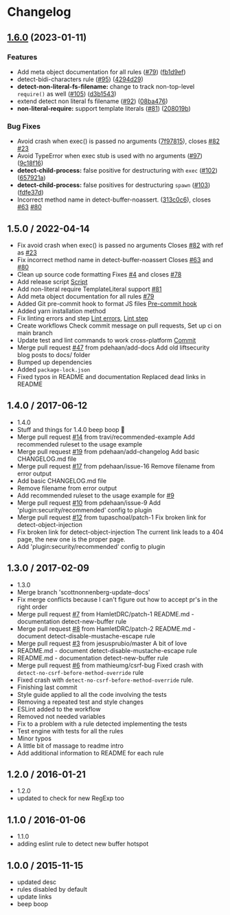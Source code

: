 # Changelog

## [1.6.0](https://www.github.com/eslint-community/eslint-plugin-security/compare/v1.5.0...v1.6.0) (2023-01-11)

### Features

* Add meta object documentation for all rules ([#79](https://www.github.com/eslint-community/eslint-plugin-security/issues/79)) ([fb1d9ef](https://www.github.com/eslint-community/eslint-plugin-security/commit/fb1d9ef56e0cf2705b9e413b483261df394c45e1))
* detect-bidi-characters rule ([#95](https://www.github.com/eslint-community/eslint-plugin-security/issues/95)) ([4294d29](https://www.github.com/eslint-community/eslint-plugin-security/commit/4294d29cca8af5c627de759919add6dd698644ba))
* **detect-non-literal-fs-filename:** change to track non-top-level `require()` as well ([#105](https://www.github.com/eslint-community/eslint-plugin-security/issues/105)) ([d3b1543](https://www.github.com/eslint-community/eslint-plugin-security/commit/d3b15435b45b9ac2ee5f0d3249f590e32369d7d2))
* extend detect non literal fs filename ([#92](https://www.github.com/eslint-community/eslint-plugin-security/issues/92)) ([08ba476](https://www.github.com/eslint-community/eslint-plugin-security/commit/08ba4764a83761f6f44cb28940923f1d25f88581))
* **non-literal-require:** support template literals ([#81](https://www.github.com/eslint-community/eslint-plugin-security/issues/81)) ([208019b](https://www.github.com/eslint-community/eslint-plugin-security/commit/208019bad4f70a142ab1f0ea7238c37cb70d1a5a))

### Bug Fixes

* Avoid crash when exec() is passed no arguments ([7f97815](https://www.github.com/eslint-community/eslint-plugin-security/commit/7f97815accf6bcd87de73c32a967946b1b3b0530)), closes [#82](https://www.github.com/eslint-community/eslint-plugin-security/issues/82) [#23](https://www.github.com/eslint-community/eslint-plugin-security/issues/23)
* Avoid TypeError when exec stub is used with no arguments ([#97](https://www.github.com/eslint-community/eslint-plugin-security/issues/97)) ([9c18f16](https://www.github.com/eslint-community/eslint-plugin-security/commit/9c18f16187719b58cc5dfde9860344bad823db28))
* **detect-child-process:** false positive for destructuring with `exec` ([#102](https://www.github.com/eslint-community/eslint-plugin-security/issues/102)) ([657921a](https://www.github.com/eslint-community/eslint-plugin-security/commit/657921a93f6f73c0de6113e497b22e7cf079f520))
* **detect-child-process:** false positives for destructuring `spawn` ([#103](https://www.github.com/eslint-community/eslint-plugin-security/issues/103)) ([fdfe37d](https://www.github.com/eslint-community/eslint-plugin-security/commit/fdfe37d667367e5fd228c26573a1791c81a044d2))
* Incorrect method name in detect-buffer-noassert. ([313c0c6](https://www.github.com/eslint-community/eslint-plugin-security/commit/313c0c693f48aa85d0c9b65a46f6c620cd10f907)), closes [#63](https://www.github.com/eslint-community/eslint-plugin-security/issues/63) [#80](https://www.github.com/eslint-community/eslint-plugin-security/issues/80)

## 1.5.0 / 2022-04-14

- Fix avoid crash when exec() is passed no arguments
  Closes [#82](https://github.com/nodesecurity/eslint-plugin-security/pull/82) with ref as [#23](https://github.com/nodesecurity/eslint-plugin-security/pull/23)
- Fix incorrect method name in detect-buffer-noassert
  Closes [#63](https://github.com/nodesecurity/eslint-plugin-security/pull/63) and [#80](https://github.com/nodesecurity/eslint-plugin-security/pull/80)
- Clean up source code formatting
  Fixes [#4](https://github.com/nodesecurity/eslint-plugin-security/issues/4) and closes [#78](https://github.com/nodesecurity/eslint-plugin-security/pull/78)
- Add release script
  [Script](https://github.com/nodesecurity/eslint-plugin-security/commit/0a6631ea448eb0031af7b351c85b3aa298c2e44c)
- Add non-literal require TemplateLiteral support [#81](https://github.com/nodesecurity/eslint-plugin-security/pull/81)
- Add meta object documentation for all rules [#79](https://github.com/nodesecurity/eslint-plugin-security/pull/79)
- Added Git pre-commit hook to format JS files
  [Pre-commit hook](https://github.com/nodesecurity/eslint-plugin-security/commit/e2ae2ee9ef214ca6d8f69fbcc438d230fda2bf97)
- Added yarn installation method
- Fix linting errors and step
  [Lint errors](https://github.com/nodesecurity/eslint-plugin-security/commit/1258118c2d07722e9fb388a672b287bb43bc73b3), [Lint step](https://github.com/nodesecurity/eslint-plugin-security/commit/84f3ed3ab88427753c7ac047d0bccbe557f28aa5)
- Create workflows
  Check commit message on pull requests, Set up ci on main branch
- Update test and lint commands to work cross-platform
  [Commit](https://github.com/nodesecurity/eslint-plugin-security/commit/d3d8e7a27894aa3f83b560f530eb49750e9ee19a)
- Merge pull request [#47](https://github.com/nodesecurity/eslint-plugin-security/pull/47) from pdehaan/add-docs
  Add old liftsecurity blog posts to docs/ folder
- Bumped up dependencies
- Added `package-lock.json`
- Fixed typos in README and documentation
  Replaced dead links in README

## 1.4.0 / 2017-06-12

- 1.4.0
- Stuff and things for 1.4.0 beep boop 🤖
- Merge pull request [#14](https://github.com/nodesecurity/eslint-plugin-security/issues/14) from travi/recommended-example
  Add recommended ruleset to the usage example
- Merge pull request [#19](https://github.com/nodesecurity/eslint-plugin-security/issues/19) from pdehaan/add-changelog
  Add basic CHANGELOG.md file
- Merge pull request [#17](https://github.com/nodesecurity/eslint-plugin-security/issues/17) from pdehaan/issue-16
  Remove filename from error output
- Add basic CHANGELOG.md file
- Remove filename from error output
- Add recommended ruleset to the usage example
  for [#9](https://github.com/nodesecurity/eslint-plugin-security/issues/9)
- Merge pull request [#10](https://github.com/nodesecurity/eslint-plugin-security/issues/10) from pdehaan/issue-9
  Add 'plugin:security/recommended' config to plugin
- Merge pull request [#12](https://github.com/nodesecurity/eslint-plugin-security/issues/12) from tupaschoal/patch-1
  Fix broken link for detect-object-injection
- Fix broken link for detect-object-injection
  The current link leads to a 404 page, the new one is the proper page.
- Add 'plugin:security/recommended' config to plugin

## 1.3.0 / 2017-02-09

- 1.3.0
- Merge branch 'scottnonnenberg-update-docs'
- Fix merge conflicts because I can't figure out how to accept pr's in the right order
- Merge pull request [#7](https://github.com/nodesecurity/eslint-plugin-security/issues/7) from HamletDRC/patch-1
  README.md - documentation detect-new-buffer rule
- Merge pull request [#8](https://github.com/nodesecurity/eslint-plugin-security/issues/8) from HamletDRC/patch-2
  README.md - document detect-disable-mustache-escape rule
- Merge pull request [#3](https://github.com/nodesecurity/eslint-plugin-security/issues/3) from jesusprubio/master
  A bit of love
- README.md - document detect-disable-mustache-escape rule
- README.md - documentation detect-new-buffer rule
- Merge pull request [#6](https://github.com/nodesecurity/eslint-plugin-security/issues/6) from mathieumg/csrf-bug
  Fixed crash with `detect-no-csrf-before-method-override` rule
- Fixed crash with `detect-no-csrf-before-method-override` rule.
- Finishing last commit
- Style guide applied to all the code involving the tests
- Removing a repeated test and style changes
- ESLint added to the workflow
- Removed not needed variables
- Fix to a problem with a rule detected implementing the tests
- Test engine with tests for all the rules
- Minor typos
- A little bit of massage to readme intro
- Add additional information to README for each rule


## 1.2.0 / 2016-01-21

- 1.2.0
- updated to check for new RegExp too

## 1.1.0 / 2016-01-06

- 1.1.0
- adding eslint rule to detect new buffer hotspot

## 1.0.0 / 2015-11-15

- updated desc
- rules disabled by default
- update links
- beep boop
